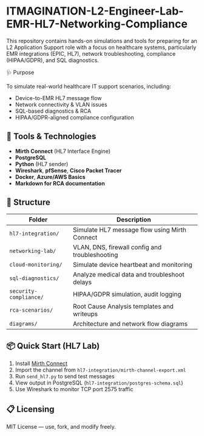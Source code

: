 # ITMAGINATION-L2-Engineer-Lab-EMR-HL7-Networking-Compliance
This repository contains hands-on simulations and tools for preparing for an L2 Application Support role with a focus on healthcare systems, particularly EMR integrations (EPIC, HL7), network troubleshooting, compliance (HIPAA/GDPR), and SQL diagnostics.

 🩺 Purpose

To simulate real-world healthcare IT support scenarios, including:

- Device-to-EMR HL7 message flow
- Network connectivity & VLAN issues
- SQL-based diagnostics & RCA
- HIPAA/GDPR-aligned compliance configuration

## 🔧 Tools & Technologies

- **Mirth Connect** (HL7 Interface Engine)
- **PostgreSQL**
- **Python** (HL7 sender)
- **Wireshark**, **pfSense**, **Cisco Packet Tracer**
- **Docker**, **Azure/AWS Basics**
- **Markdown for RCA documentation**

## 📁 Structure

| Folder | Description |
|--------|-------------|
| `hl7-integration/` | Simulate HL7 message flow using Mirth Connect |
| `networking-lab/` | VLAN, DNS, firewall config and troubleshooting |
| `cloud-monitoring/` | Simulate device heartbeat and monitoring |
| `sql-diagnostics/` | Analyze medical data and troubleshoot delays |
| `security-compliance/` | HIPAA/GDPR simulation, audit logging |
| `rca-scenarios/` | Root Cause Analysis templates and writeups |
| `diagrams/` | Architecture and network flow diagrams |

## 📦 Quick Start (HL7 Lab)

1. Install [Mirth Connect](https://www.nextgen.com/products-and-services/integration-engine)
2. Import the channel from `hl7-integration/mirth-channel-export.xml`
3. Run `send_hl7.py` to send test messages
4. View output in PostgreSQL (`hl7-integration/postgres-schema.sql`)
5. Use Wireshark to monitor TCP port 2575 traffic

## 📋 Licensing

MIT License — use, fork, and modify freely.
